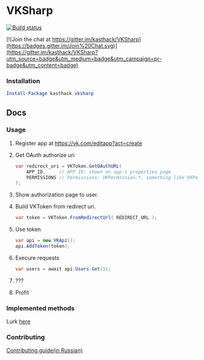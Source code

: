 # VKSharp


[![Build status](https://ci.appveyor.com/api/projects/status/ufrmo018fhqr7s8r?svg=true&passingText=I%20have%20time%20to%20do%20ya%20mom%20instead%20of%20fixing%20code)](https://ci.appveyor.com/project/kasthack/vksharp)


[![Join the chat at https://gitter.im/kasthack/VKSharp](https://badges.gitter.im/Join%20Chat.svg)](https://gitter.im/kasthack/VKSharp?utm_source=badge&utm_medium=badge&utm_campaign=pr-badge&utm_content=badge)


### Installation
```PowerShell
Install-Package kasthack.vksharp
```

## Docs

### Usage

1. Register app at https://vk.com/editapp?act=create

2. Get OAuth authorize uri

    ```C#
    var redirect_uri = VKToken.GetOAuthURL(
        APP_ID,     // APP ID: shown on app's properties page
        PERMISSIONS // Permissions: VKPermission.*, something like VKPermission.Offline | VKPermission.Photos
    );
    ```

3. Show authorization page to user.

4. Build VKToken from redirect uri.

    ```C#
    var token = VKToken.FromRedirectUrl( REDIRECT_URL );
    ```

5. Use token 

    ```C#
    var api = new VKApi();
    api.AddToken(token);
    ```

6. Execure requests
    ```C#
    var users = await api.Users.Get(1);
    ```
7. ???
8. Profit

### Implemented methods
Lurk [here](Sources/VKSharp/Api/Generated/ImplementedMethods.txt)
### Contributing
[Contributing guide(in Russian)](Contributing.ru.md)
